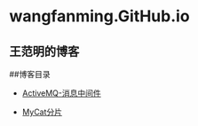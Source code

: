 # wangfanming.GitHub.io
王范明的博客
---

##博客目录
- [ActiveMQ-消息中间件](https://github.com/wangfanming/wangfanming.GitHub.io/blob/master/activemq.md)

- [MyCat分片](https://github.com/wangfanming/wangfanming.GitHub.io/blob/master/MyCat分片.md)

